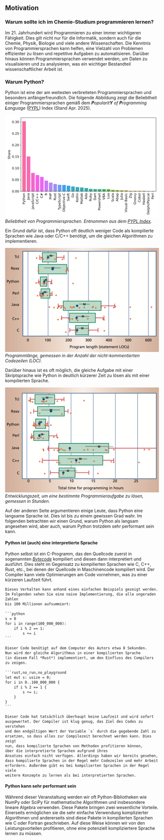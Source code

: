 ## Motivation

### Warum sollte ich im Chemie-Studium programmieren lernen?

Im 21. Jahrhundert wird Programmieren zu einer immer wichtigeren Fähigkeit. Dies gilt
nicht nur für die Informatik, sondern auch für die Chemie, Physik, Biologie und viele
andere Wissenschaften. Die Kenntnis von Programmiersprachen kann helfen, eine
Vielzahl von Problemen effizienter zu lösen und repetitive Aufgaben zu automatisieren.
Darüber hinaus können Programmiersprachen verwendet werden, um Daten zu visualisieren
und zu analysieren, was ein wichtiger Bestandteil wissenschaftlicher Arbeit ist.

### Warum Python?

Python ist eine der am weitesten verbreiteten Programmiersprachen und besonders
anfängerfreundlich. Die folgende Abbildung zeigt die Beliebtheit einiger 
Programmiersprachen gemäß dem <i>**P**opularit**Y** of **P**rogramming **L**anguage</i>
([PYPL](https://pypl.github.io/PYPL.html)) Index (Stand Apr. 2025).

![Popularity of Programming languages](../assets/figures/00-preface/popularity_pypl_202504.svg)
*Beliebtheit von Programmiersprachen. Entnommen aus dem
[PYPL Index](https://pypl.github.io/PYPL.html).*

Ein Grund dafür ist, dass Python oft deutlich weniger Code als kompilierte Sprachen
wie Java oder C/C++ benötigt, um die gleichen Algorithmen zu implementieren.

![LOC of PL](../assets/figures/00-preface/loc.png)
*Programmlänge, gemessen in der Anzahl der nicht-kommentierten Codezeilen (LOC).*

Darüber hinaus ist es oft möglich, die gleiche Aufgabe mit einer 
Skriptsprache wie Python in deutlich kürzerer Zeit zu lösen als mit einer
kompilierten Sprache.

![Hours of work to code](../assets/figures/00-preface/hours.png)
*Entwicklungszeit, um eine bestimmte Programmieraufgabe zu lösen, 
gemessen in Stunden.*

Auf der anderen Seite argumentieren einige Leute, dass Python eine langsame 
Sprache ist. Dies ist bis zu einem gewissen Grad wahr. Im folgenden 
betrachten wir einen Grund, warum Python als langsam angesehen wird, aber
auch, warum Python trotzdem sehr performant sein kann.


#### Python ist (auch) eine interpretierte Sprache

Python selbst ist ein C-Programm, das den Quellcode zuerst in sogenannten
[*Bytecode*](https://de.wikipedia.org/wiki/Bytecode) kompiliert und diesen
dann interpretiert und ausführt. Dies steht im Gegensatz zu kompilierten
Sprachen wie C, C++, Rust, etc., bei denen der Quellcode in Maschinencode
kompiliert wird. Der Compiler kann viele Optimierungen am Code vornehmen,
was zu einer kürzeren Laufzeit führt.

~~~admonish example title="Beispiel" collapsible=true
Dieses Verhalten kann anhand eines einfachen Beispiels gezeigt werden.
Im Folgenden sehen Sie eine naive Implementierung, die alle ungeraden Zahlen 
bis 100 Millionen aufsummiert:

```python
s = 0
for i in range(100_000_000):
    if i % 2 == 1:
        s += i
```

Dieser Code benötigt auf dem Computer des Autors etwa 8 Sekunden.
Nun wird der gleiche Algorithmus in einer kompilierten Sprache 
(in diesem Fall *Rust*) implementiert, um den Einfluss des Compilers
zu zeigen.

```rust,no_run,no_playground
let mut s: usize = 0;
for i in 0..100_000_000 {
    if i % 2 == 1 {
        s += i;
    }
}
```

Dieser Code hat tatsächlich überhaupt keine Laufzeit und wird sofort 
ausgewertet. Der Compiler ist klug genug, das Ziel des Codes zu verstehen 
und den endgültigen Wert der Variable `s` durch die gegebende Zahl zu 
ersetzen, so dass alles zur Compilezeit berechnet werden kann. Dies zeigt 
nun, dass kompilierte Sprachen von Methoden profitieren können, 
über die interpretierte Sprachen aufgrund ihres 
Ansatzes einfach nicht verfügen. Allerdings haben wir bereits gesehen, 
dass kompilierte Sprachen in der Regel mehr Codezeilen und mehr Arbeit 
erfordern. Außerdem gibt es bei kompilierten Sprachen in der Regel viele 
weitere Konzepte zu lernen als bei interpretierten Sprachen.
~~~

#### Python kann sehr performant sein

Während dieser Veranstaltung werden wir oft Python-Bibliotheken wie NumPy 
oder SciPy für mathematische Algorithmen und insbesondere lineare Algebra 
verwenden. Diese Pakete bringen zwei wesentliche Vorteile. Einerseits 
ermöglichen sie die sehr einfache Verwendung komplizierter Algorithmen und
andererseits sind diese Pakete in kompilierten Sprachen wie C oder Fortran
geschrieben. Auf diese Weise können wir von den Leistungsvorteilen profitieren,
ohne eine potenziell kompliziertere Sprache lernen zu müssen.
